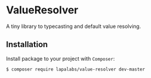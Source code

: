 # ValueResolver
A tiny library to typecasting and default value resolving.

## Installation

Install package to your project with `Composer`:

``` bash
$ composer require lapalabs/value-resolver dev-master
```
